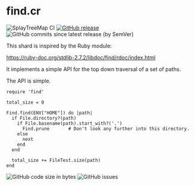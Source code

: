 # find.cr

![SplayTreeMap CI](https://img.shields.io/github/workflow/status/wyhaines/find.cr/SplayTreeMap%20CI?style=for-the-badge&logo=GitHub)
[![GitHub release](https://img.shields.io/github/release/wyhaines/find.cr.svg?style=for-the-badge)](https://github.com/wyhaines/find.cr/releases)
![GitHub commits since latest release (by SemVer)](https://img.shields.io/github/commits-since/wyhaines/find.cr/latest?style=for-the-badge)

This shard is inspired by the Ruby module:

https://ruby-doc.org/stdlib-2.7.2/libdoc/find/rdoc/index.html

It implements a simple API for the top down traversal of a set of paths.

The API is simple.

```
require 'find'

total_size = 0

Find.find(ENV["HOME"]) do |path|
  if File.directory?(path)
    if File.basename(path).start_with?('.')
      Find.prune       # Don't look any further into this directory.
    else
      next
    end
  end

  total_size += FileTest.size(path)
end
```

![GitHub code size in bytes](https://img.shields.io/github/languages/code-size/wyhaines/find.cr?style=for-the-badge)
![GitHub issues](https://img.shields.io/github/issues/wyhaines/find.cr?style=for-the-badge)